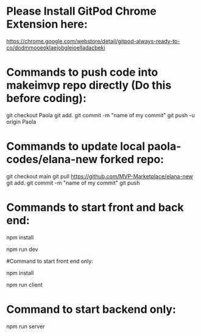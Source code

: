 
# Please Install GitPod Chrome Extension here:
https://chrome.google.com/webstore/detail/gitpod-always-ready-to-co/dodmmooeoklaejobgleioelladacbeki


# Commands to push code into makeimvp repo directly (Do this before coding):

 git checkout Paola
 git add.
 git commit -m "name of my commit" 
 git push -u origin Paola

# Commands to update local paola-codes/elana-new forked repo:

 git checkout main
 git pull https://github.com/MVP-Marketplace/elana-new
 git add.
 git commit -m "name of my commit" 
 git push

# Commands to start front and back end:
 <p>npm install</p> 
 <p>npm run dev</p>

#Command to start front end only:
 <p>npm install</p>
 <p>npm run client</p>

# Command to start backend only:

 npm run server
